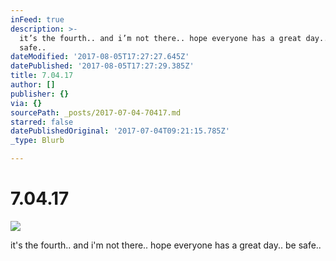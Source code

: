 ```yaml
---
inFeed: true
description: >-
  it’s the fourth.. and i’m not there.. hope everyone has a great day.. be
  safe..
dateModified: '2017-08-05T17:27:27.645Z'
datePublished: '2017-08-05T17:27:29.385Z'
title: 7.04.17
author: []
publisher: {}
via: {}
sourcePath: _posts/2017-07-04-70417.md
starred: false
datePublishedOriginal: '2017-07-04T09:21:15.785Z'
_type: Blurb

---
```

# 7.04.17
![](https://the-grid-user-content.s3-us-west-2.amazonaws.com/c19dfed1-a796-4d36-83ba-2106ad093386.jpg)

it's the fourth.. and i'm not there.. hope everyone has a great day.. be safe..